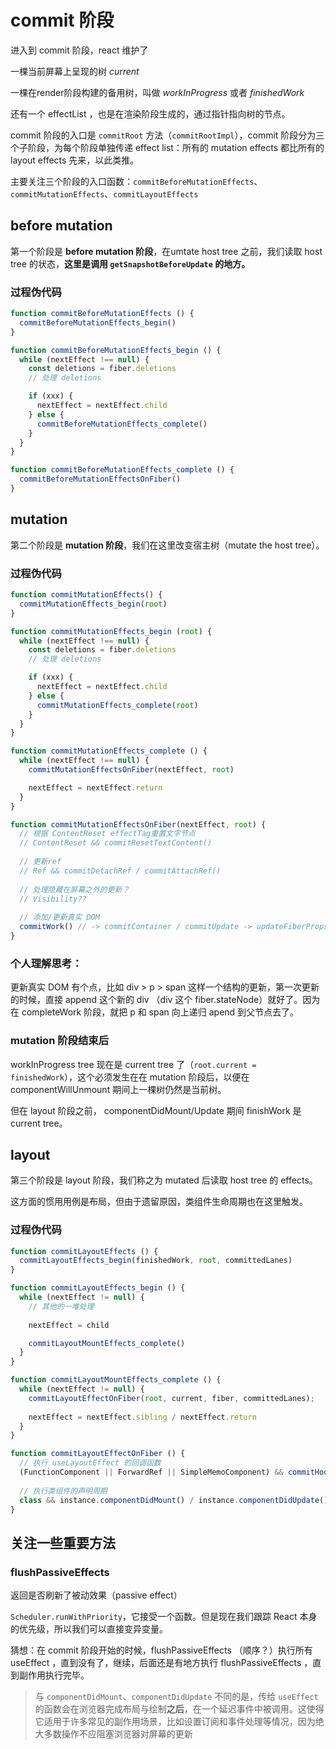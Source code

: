 # commit 阶段

进入到 commit 阶段，react 维护了

一棵当前屏幕上呈现的树 *current*

一棵在render阶段构建的备用树，叫做 *workInProgress* 或者 *finishedWork*

还有一个 effectList ，也是在渲染阶段生成的，通过指针指向树的节点。





commit 阶段的入口是 `commitRoot` 方法（`commitRootImpl`），commit 阶段分为三个子阶段，为每个阶段单独传递 effect list：所有的 mutation effects 都比所有的 layout effects 先来，以此类推。



主要关注三个阶段的入口函数：`commitBeforeMutationEffects`、`commitMutationEffects`、`commitLayoutEffects`

## before mutation

第一个阶段是 **before mutation 阶段**，在umtate host tree 之前，我们读取 host tree 的状态，**这里是调用 `getSnapshotBeforeUpdate` 的地方。**

### 过程伪代码

```js
function commitBeforeMutationEffects () {
  commitBeforeMutationEffects_begin()
}

function commitBeforeMutationEffects_begin () {
  while (nextEffect !== null) {
    const deletions = fiber.deletions
    // 处理 deletions

    if (xxx) {
      nextEffect = nextEffect.child
    } else {
      commitBeforeMutationEffects_complete()
    }
  }
}

function commitBeforeMutationEffects_complete () {
  commitBeforeMutationEffectsOnFiber()
}
```

## mutation

第二个阶段是 **mutation 阶段**，我们在这里改变宿主树（mutate the host tree）。

### 过程伪代码

```js
function commitMutationEffects() {
  commitMutationEffects_begin(root)
}

function commitMutationEffects_begin (root) {
  while (nextEffect !== null) {
    const deletions = fiber.deletions
    // 处理 deletions

    if (xxx) {
      nextEffect = nextEffect.child
    } else {
      commitMutationEffects_complete(root)
    }
  }
}

function commitMutationEffects_complete () {
  while (nextEffect !== null) {
    commitMutationEffectsOnFiber(nextEffect, root)

    nextEffect = nextEffect.return
  }
}

function commitMutationEffectsOnFiber(nextEffect, root) {
  // 根据 ContentReset effectTag重置文字节点
  // ContentReset && commitResetTextContent()
  
  // 更新ref
  // Ref && commitDetachRef / commitAttachRef()
  
  // 处理隐藏在屏幕之外的更新？
  // Visibility??
  
  // 添加/更新真实 DOM
  commitWork() // -> commitContainer / commitUpdate -> updateFiberProps、updateProperties
}
```



### 个人理解思考：

更新真实 DOM 有个点，比如 div > p > span 这样一个结构的更新，第一次更新的时候，直接 append 这个新的 div （div 这个 fiber.stateNode）就好了。因为在 completeWork 阶段，就把 p 和 span 向上递归 apend 到父节点去了。



### mutation 阶段结束后

workInProgress tree 现在是 current tree 了（`root.current = finishedWork`），这个必须发生在在 mutation 阶段后，以便在componentWillUnmount 期间上一棵树仍然是当前树。

但在 layout 阶段之前， componentDidMount/Update 期间 finishWork 是 current tree。

## layout

第三个阶段是 layout 阶段，我们称之为 mutated 后读取 host tree 的 effects。

这方面的惯用用例是布局，但由于遗留原因，类组件生命周期也在这里触发。



### 过程伪代码

```js
function commitLayoutEffects () {
  commitLayoutEffects_begin(finishedWork, root, committedLanes)
}

function commitLayoutEffects_begin () {
  while (nextEffect != null) {    
    // 其他的一堆处理
    
    nextEffect = child

    commitLayoutMountEffects_complete()
  }
}

function commitLayoutMountEffects_complete () {
  while (nextEffect != null) {    
    commitLayoutEffectOnFiber(root, current, fiber, committedLanes);
    
    nextEffect = nextEffect.sibling / nextEffect.return
  }
}

function commitLayoutEffectOnFiber () {
  // 执行 useLayoutEffect 的回调函数
  (FunctionComponent || ForwardRef || SimpleMemoComponent) && commitHookEffectListMount()
  
  // 执行类组件的声明周期
  class && instance.componentDidMount() / instance.componentDidUpdate();
}
```





## 关注一些重要方法

### flushPassiveEffects

返回是否刷新了被动效果（passive effect）

`Scheduler.runWithPriority`，它接受一个函数。但是现在我们跟踪 React 本身的优先级，所以我们可以直接变异变量。



猜想：在 commit 阶段开始的时候，flushPassiveEffects （顺序？）执行所有 useEffect ，直到没有了，继续，后面还是有地方执行 flushPassiveEffects ，直到副作用执行完毕。



> 与 `componentDidMount`、`componentDidUpdate` 不同的是，传给 `useEffect` 的函数会在浏览器完成布局与绘制**之后**，在一个延迟事件中被调用。这使得它适用于许多常见的副作用场景，比如设置订阅和事件处理等情况，因为绝大多数操作不应阻塞浏览器对屏幕的更新